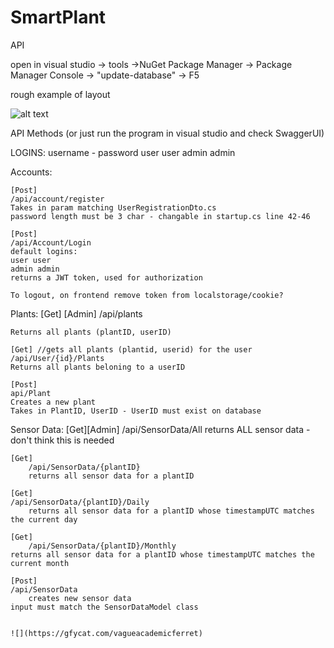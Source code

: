 # SmartPlant
API

open in visual studio -> tools ->NuGet Package Manager -> Package Manager Console -> "update-database" -> F5

rough example of layout

![alt text](https://i.imgur.com/Kpu1YoR.png)



API Methods (or just run the program in visual studio and check SwaggerUI)

LOGINS: username - password
user user
admin admin


Accounts:

	[Post]
	/api/account/register
	Takes in param matching UserRegistrationDto.cs
	password length must be 3 char - changable in startup.cs line 42-46
	
	[Post]
	/api/Account/Login
	default logins: 
	user user
	admin admin
	returns a JWT token, used for authorization

	To logout, on frontend remove token from localstorage/cookie?


Plants:
	[Get] [Admin]
	/api/plants
	
	Returns all plants (plantID, userID)

	[Get] //gets all plants (plantid, userid) for the user
	/api/User/{id}/Plants
	Returns all plants beloning to a userID

	[Post] 
	api/Plant
	Creates a new plant
	Takes in PlantID, UserID - UserID must exist on database
	

Sensor Data:
	[Get][Admin]
        /api/SensorData/All
	returns ALL sensor data - don't think this is needed

	[Get]
        /api/SensorData/{plantID}
        returns all sensor data for a plantID

 	[Get]
	/api/SensorData/{plantID}/Daily
        returns all sensor data for a plantID whose timestampUTC matches the current day

	[Get]
        /api/SensorData/{plantID}/Monthly
	returns all sensor data for a plantID whose timestampUTC matches the current month

	[Post]
	/api/SensorData
        creates new sensor data
	input must match the SensorDataModel class
	
	
	![](https://gfycat.com/vagueacademicferret)
